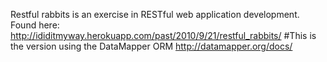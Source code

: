 Restful rabbits is an exercise in RESTful web application development. Found here: http://ididitmyway.herokuapp.com/past/2010/9/21/restful_rabbits/
#This is the version using the DataMapper ORM http://datamapper.org/docs/